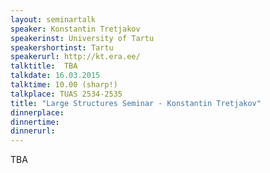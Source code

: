 ```yaml
---
layout: seminartalk
speaker: Konstantin Tretjakov
speakerinst: University of Tartu
speakershortinst: Tartu
speakerurl: http://kt.era.ee/
talktitle:  TBA
talkdate: 16.03.2015
talktime: 10.00 (sharp!)
talkplace: TUAS 2534-2535
title: "Large Structures Seminar - Konstantin Tretjakov"
dinnerplace: 
dinnertime: 
dinnerurl: 
---
```


TBA
